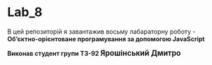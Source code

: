 # Lab_8
<p>В цей репозиторій я завантажив восьму лабараторну роботу - <b>Об’єктно-орієнтоване програмування за допомогою JavaScript<b><p>
Виконав студент групи ТЗ-92 <big>Ярошінський Дмитро<big>
